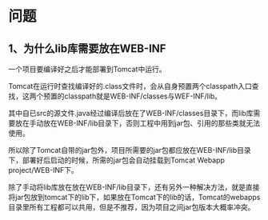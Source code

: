 # 问题

## 1、为什么lib库需要放在WEB-INF

一个项目要编译好之后才能部署到Tomcat中运行。

Tomcat在运行时查找编译好的.class文件时，会从自身预置两个classpath入口查找，这两个预置的classpath就是WEB-INF/classes与WEF-INF/lib。

其中自已src的源文件.java经过编译后放在了WEB-INF/classes目录下，而lib库需要放在手动放在WEB-INF/lib目录下，否则工程中用到jar包、引用的那些类就无法使用。

所以除了Tomcat自带的jar包外，项目所需要的jar包都应放在WEB-INF/lib目录下，部署好后启动的时候，所需的jar包会自动挂载到Tomcat Webapp project/WEB-INF下。

除了手动将lib库放在放在WEB-INF/lib目录下，还有另外一种解决方法，就是直接将jar包放到tomcat下的lib下，如果放在Tomcat下的lib的话，Tomcat的webapps目录里所有工程都可以共用，但是不推荐，因为项目之间jar包版本大概率冲突。
